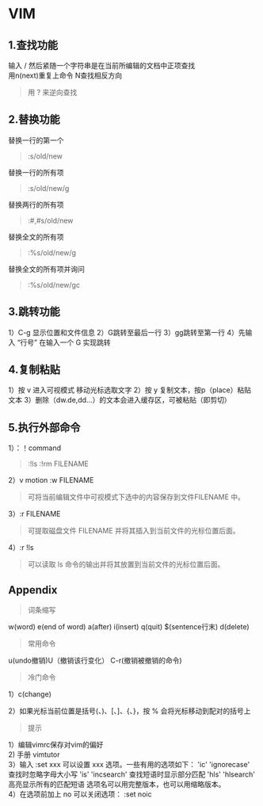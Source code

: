 # VIM
## 1.查找功能
输入 / 然后紧随一个字符串是在当前所编辑的文档中正项查找   
用n(next)重复上命令 N查找相反方向
> 用 ? 来逆向查找

## 2.替换功能
替换一行的第一个
> :s/old/new

替换一行的所有项
> :s/old/new/g

替换两行的所有项
> :#,#s/old/new

替换全文的所有项
> :%s/old/new/g

替换全文的所有项并询问
> :%s/old/new/gc

## 3.跳转功能
1）C-g 显示位置和文件信息
2）G跳转至最后一行
3）gg跳转至第一行
4）先输入 “行号” 在输入一个 G 实现跳转 

## 4.复制粘贴
1）按 v 进入可视模式 移动光标选取文字
2）按 y 复制文本，按p（place）粘贴文本
3）删除（dw.de,dd...）的文本会进入缓存区，可被粘贴（即剪切）

## 5.执行外部命令
1）：！command
> :!ls
:!rm FILENAME

2）v motion :w FILENAME 
>可将当前编辑文件中可视模式下选中的内容保存到文件FILENAME 中。

3）:r FILENAME 
>可提取磁盘文件 FILENAME 并将其插入到当前文件的光标位置后面。

4）:r !ls 
>可以读取 ls 命令的输出并将其放置到当前文件的光标位置后面。

## Appendix
> 词条缩写

w(word) e(end of word) a(after) 
i(insert)  q(quit) $(sentence行末) d(delete)      
> 常用命令

u(undo撤销)U（撤销该行变化）
C-r(撤销被撤销的命令)  

> 冷门命令 

1）c(change)  

2）如果光标当前位置是括号(、)、[、]、{、}，按 % 会将光标移动到配对的括号上

> 提示

1）编辑vimrc保存对vim的偏好  
2) 手册 vimtutor  
3）输入 :set xxx 可以设置 xxx 选项。一些有用的选项如下：
        'ic' 'ignorecase'       查找时忽略字母大小写
        'is' 'incsearch'        查找短语时显示部分匹配
        'hls' 'hlsearch'        高亮显示所有的匹配短语
     选项名可以用完整版本，也可以用缩略版本。  
4）在选项前加上 no 可以关闭选项：  :set noic
